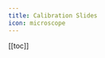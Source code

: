 ```yaml
---
title: Calibration Slides
icon: microscope
---
```




<!-- Reference Links -->
<!-- Usage -->
<!-- [img-label]: ./assets/filename.png -->
<!-- ![Caption Text][img-label] -->
<!-- Assets -->

<!-- URLs -->

<!-- End Ref Links -->

[[toc]]